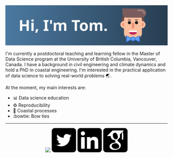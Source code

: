 <img src="https://raw.githubusercontent.com/TomasBeuzen/tomasbeuzen/2a0a6fb58210814a777c82a350c36aa60105c22b/readme/avatar-header.svg" alt="Hi!">

I'm currently a postdoctoral teaching and learning fellow in the Master of Data Science program at the University of British Columbia, Vancouver, Canada. I have a background in civil engineering and climate dynamics and hold a PhD in coastal engineering. I'm interested in the practical application of data science to solving real-world problems :earth_asia:.

At the moment, my main interests are:

- :bar_chart: Data science education
- :recycle: Reproducibility
- :ocean: Coastal processes
- :bowtie: Bow ties



<hr>
<p align="center">
  <p align="center">
    <a href="https://twitter.com/TBeuzen" alt="Website"><img
src="https://www.tomasbeuzen.com/"></a>
    <a href="https://twitter.com/TBeuzen" alt="Twitter"><img src="https://raw.githubusercontent.com/TomasBeuzen/tomasbeuzen/9739014a7e7e3c886b2c60f7695dc84befd7e99c/readme/twitter.svg"></a>
    <a href="https://www.linkedin.com/in/tomas-beuzen-2b432a118/" alt="Linkedin"><img src="https://raw.githubusercontent.com/TomasBeuzen/tomasbeuzen/9739014a7e7e3c886b2c60f7695dc84befd7e99c/readme/linkedin.svg"></a>
    <a href="https://scholar.google.com.au/citations?user=v8Di958AAAAJ&hl=en" alt="Google Scholar"><img src="https://raw.githubusercontent.com/TomasBeuzen/tomasbeuzen/ab154cf5a41f1ce814b1891516f0359381744252/readme/google-scholar.svg"></a>
  </p>
</p>
